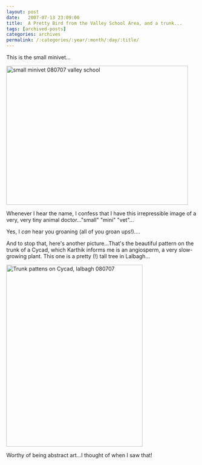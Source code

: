 ```yaml
---
layout: post
date:	2007-07-13 23:09:00
title:  A Pretty Bird from the Valley School Area, and a trunk...
tags: [archived-posts]
categories: archives
permalink: /:categories/:year/:month/:day/:title/
---
```

This is the small minivet...


<a href="http://www.flickr.com/photos/9190033@N03/794219926/" title="Photo Sharing"><img src="http://farm2.static.flickr.com/1208/794219926_aed708f5e3_o.jpg" width="480" height="367" alt="small minivet 080707 valley school" /></a>

Whenever I hear the name, I confess that I have this irrepressible image of a very, very tiny animal doctor..."small" "mini" "vet"...

Yes, I *can* hear you groaning (all of you groan ups!).... 

And to stop that, here's another picture...That's the beautiful pattern on the trunk of a Cycad, which Karthik informs me is an angiosperm, a very slow-growing plant. This one is a pretty (!) tall tree in Lalbagh...


<a href="http://www.flickr.com/photos/9190033@N03/793206763/" title="Photo Sharing"><img src="http://farm2.static.flickr.com/1184/793206763_b408a27e01_o.jpg" width="360" height="480" alt="Trunk pattens on Cycad, lalbagh 080707" /></a>

Worthy of being abstract art...I thought of <LJ user="deepsan"> when I saw that!
